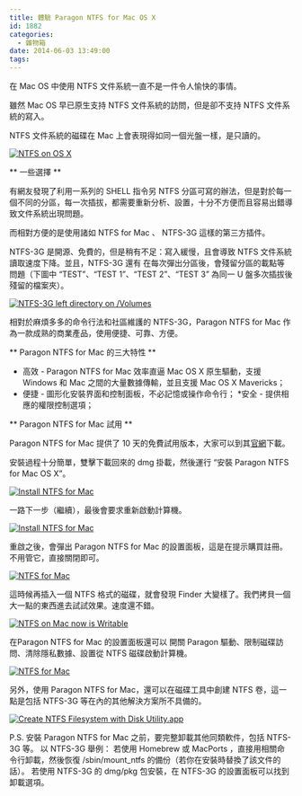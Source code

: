```yaml
---
title: 體驗 Paragon NTFS for Mac OS X
id: 1882
categories:
  - 雜物箱
date: 2014-06-03 13:49:00
tags:
---
```


<!--markdown-->在 Mac OS 中使用 NTFS 文件系統一直不是一件令人愉快的事情。
雖然 Mac OS 早已原生支持 NTFS 文件系統的訪問，但是卻不支持 NTFS 文件系統的寫入。

NTFS 文件系統的磁碟在 Mac 上會表現得如同一個光盤一樣，是只讀的。

[![NTFS on OS X](/wp-content/uploads/2014/06/螢幕快照-2014-06-03-13.00.15-300x194.png)](/wp-content/uploads/2014/06/-2014-06-03-13.00.15-e1401773811475.png)

<!--more-->

** 一些選擇 **

有網友發現了利用一系列的 SHELL 指令另 NTFS 分區可寫的辦法，但是對於每一個不同的分區，每一次插拔，都需要重新分析、設置，十分不方便而且容易出錯導致文件系統出現問題。

而相對方便的是使用諸如 NTFS for Mac 、 NTFS-3G 這樣的第三方插件。

NTFS-3G 是開源、免費的，但是稍有不足：寫入緩慢，且會導致 NTFS 文件系統讀取速度下降。並且，NTFS-3G 還有 在每次彈出分區後，會殘留分區的載點等問題（下圖中 “TEST”、“TEST 1”、“TEST 2”、“TEST 3” 為同一 U 盤多次插拔後殘留的檔案夾）。

[![NTFS-3G left directory on /Volumes](/wp-content/uploads/2014/06/Pasted-Graphic-1-e1401774347230.png)](/wp-content/uploads/2014/06/Pasted-Graphic-1-300x207.png)

相對於麻煩多多的命令行法和社區維護的 NTFS-3G，Paragon NTFS for Mac 作為一款成熟的商業產品，使用便捷、可靠、方便。

** Paragon NTFS for Mac 的三大特性 **
* 高效 - Paragon NTFS for Mac 效率直逼 Mac OS X 原生驅動，支援 Windows 和 Mac 之間的大量數據傳輸，並且支援 Mac OS X Mavericks；
* 便捷 - 圖形化安裝界面和控制面板，不必記憶或操作命令行；
*安全 - 提供相應的權限控制選項；

** Paragon NTFS for Mac 試用 **

Paragon NTFS for Mac 提供了 10 天的免費試用版本，大家可以到其[官網](http://www.paragon-software.com/home/ntfs-mac/)下載。

安裝過程十分簡單，雙擊下載回來的 dmg 掛載，然後運行 “安裝 Paragon NTFS for Mac OS X”。

[![Install NTFS for Mac](/wp-content/uploads/2014/06/螢幕快照-2014-06-03-12.56.16-300x206.png)](/wp-content/uploads/2014/06/-2014-06-03-12.56.16-e1401774366864.png)

一路下一步（繼續），最後會要求重新啟動計算機。

[![Install NTFS for Mac](/wp-content/uploads/2014/06/螢幕快照-2014-06-03-12.56.19-300x268.png)](/wp-content/uploads/2014/06/-2014-06-03-12.56.19-e1401774378980.png)

重啟之後，會彈出 Paragon NTFS for Mac 的設置面板，這是在提示購買註冊。不用管它，直接關閉即可。

[![NTFS for Mac](/wp-content/uploads/2014/06/螢幕快照-2014-06-03-13.19.12-300x258.png)](/wp-content/uploads/2014/06/-2014-06-03-13.19.12-e1401774389530.png)

這時候再插入一個 NTFS 格式的磁碟，就會發現 Finder 大變樣了。我們拷貝一個大一點的東西進去試試效果。速度還不錯。

[![NTFS on Mac now is Writable](/wp-content/uploads/2014/06/螢幕快照-2014-06-03-12.55.09-300x196.png)](/wp-content/uploads/2014/06/-2014-06-03-12.55.09-e1401774401593.png)

在Paragon NTFS for Mac 的設置面板還可以 開關 Paragon 驅動、限制磁碟訪問、清除隱私數據、設置從 NTFS 磁碟啟動計算機。

[![NTFS for Mac](/wp-content/uploads/2014/06/螢幕快照-2014-06-03-12.55.37-300x258.png)](/wp-content/uploads/2014/06/-2014-06-03-12.55.37-e1401774411505.png)

另外，使用 Paragon NTFS for Mac，還可以在磁碟工具中創建 NTFS 卷，這一點是包括 NTFS-3G 等在內的其他解決方案所不具備的。

[![Create NTFS Filesystem with Disk Utility.app](/wp-content/uploads/2014/06/螢幕快照-2014-06-03-12.56.57-300x265.png)](/wp-content/uploads/2014/06/-2014-06-03-12.56.57-e1401774423287.png)

P.S. 安裝 Paragon NTFS for Mac 之前，要完整卸載其他同類軟件，包括 NTFS-3G 等。
以 NTFS-3G 舉例：
若使用 Homebrew 或 MacPorts ，直接用相關命令行卸載，然後恢復 /sbin/mount_ntfs 的備份（若你在安裝時替換了該文件的話）。
若使用 NTFS-3G 的 dmg/pkg 包安裝，在 NTFS-3G 的設置面板可以找到卸載選項。